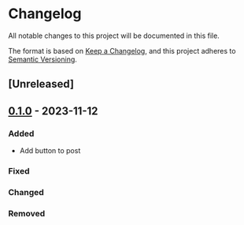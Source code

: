# Changelog

All notable changes to this project will be documented in this file.

The format is based on [Keep a Changelog](https://keepachangelog.com/en/1.0.0/),
and this project adheres to [Semantic Versioning](https://semver.org/spec/v2.0.0.html).

## [Unreleased]

## [0.1.0] - 2023-11-12

### Added

- Add button to post

### Fixed

### Changed

### Removed

[0.1.0]: https://github.com/nepito/urbanicola/compare/v0.1.0...v0.1.0
